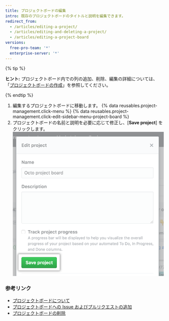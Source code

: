 ```yaml
---
title: プロジェクトボードの編集
intro: 既存のプロジェクトボードのタイトルと説明を編集できます。
redirect_from:
  - /articles/editing-a-project/
  - /articles/editing-and-deleting-a-project/
  - /articles/editing-a-project-board
versions:
  free-pro-team: '*'
  enterprise-server: '*'
---
```


{% tip %}

**ヒント:** プロジェクトボード内での列の追加、削除、編集の詳細については、「[プロジェクトボードの作成](/articles/creating-a-project-board)」を参照してください。

{% endtip %}

1. 編集するプロジェクトボードに移動します。
{% data reusables.project-management.click-menu %}
{% data reusables.project-management.click-edit-sidebar-menu-project-board %}
4. プロジェクトボードの名前と説明を必要に応じて修正し、[**Save project**] をクリックします。 ![プロジェクトボードの名前と説明欄に記入し、[Save project] ボタンをクリックします。](/assets/images/help/projects/edit-project-board-save-button.png)

### 参考リンク

- [プロジェクトボードについて](/articles/about-project-boards)
- [プロジェクトボードへの Issue およびプルリクエストの追加](/articles/adding-issues-and-pull-requests-to-a-project-board)
- [プロジェクトボードの削除](/articles/deleting-a-project-board)
